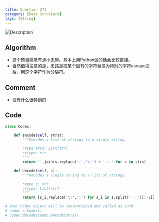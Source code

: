```yaml
---
title: Question 271
category: [Data Structure]
tags: [String]
---
```


![Description](../Assets/Figure/questio271.png)

## Algorithm

- 这个题目感觉有点小无聊。基本上用Python做的话会比较直接。
- 当然值得注意的是，思路是把某个固有的字符替换为特别的字符escape之后，用这个字符作为分隔符。

## Comment

- 没有什么很特别的

## Code


```python
class Codec:

    def encode(self, strs):
        """Encodes a list of strings to a single string.

        :type strs: List[str]
        :rtype: str
        """
        return ''.join(s.replace(':','\:') + ' : ' for s in strs)

    def decode(self, s):
        """Decodes a single string to a list of strings.

        :type s: str
        :rtype: List[str]
        """
        return [s_i.replace('\:',':') for s_i in s.split(' : ')[:-1]]

# Your Codec object will be instantiated and called as such:
# codec = Codec()
# codec.decode(codec.encode(strs))
```
